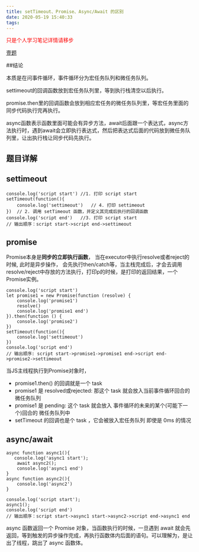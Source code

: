 ```yaml
---
title: setTimeout、Promise、Async/Await 的区别
date: 2020-05-19 15:40:33
tags:
---
```


<p style="color:red">只是个人学习笔记详情请移步</p>

<a href="https://muyiy.cn/question/frame/1.html">壹题</a>



##结论

本质是在问事件循环，事件循环分为宏任务队列和微任务队列。

settimeout的回调函数放到宏任务队列里，等到执行栈清空以后执行。

promise.then里的回调函数会放到相应宏任务的微任务队列里，等宏任务里面的同步代码执行完再执行。

async函数表示函数里面可能会有异步方法，await后面跟一个表达式，async方法执行时，遇到await会立即执行表达式，然后把表达式后面的代码放到微任务队列里，让出执行栈让同步代码先执行。



## 题目详解



## settimeout 

```
console.log('script start')	//1. 打印 script start
setTimeout(function(){
    console.log('settimeout')	// 4. 打印 settimeout
})	// 2. 调用 setTimeout 函数，并定义其完成后执行的回调函数
console.log('script end')	//3. 打印 script start
// 输出顺序：script start->script end->settimeout
```

## promise

Promise本身是**同步的立即执行函数**， 当在executor中执行resolve或者reject的时候, 此时是异步操作， 会先执行then/catch等，当主栈完成后，才会去调用resolve/reject中存放的方法执行，打印p的时候，是打印的返回结果，一个Promise实例。

```
console.log('script start')
let promise1 = new Promise(function (resolve) {
    console.log('promise1')
    resolve()
    console.log('promise1 end')
}).then(function () {
    console.log('promise2')
})
setTimeout(function(){
    console.log('settimeout')
})
console.log('script end')
// 输出顺序: script start->promise1->promise1 end->script end->promise2->settimeout
```

当JS主线程执行到Promise对象时，

- promise1.then() 的回调就是一个 task
- promise1 是 resolved或rejected: 那这个 task 就会放入当前事件循环回合的微任务队列
- promise1 是 pending: 这个 task 就会放入 事件循环的未来的某个(可能下一个)回合的 微任务队列中
- setTimeout 的回调也是个 task ，它会被放入宏任务队列 即使是 0ms 的情况

## async/await

```
async function async1(){
   console.log('async1 start');
    await async2();
    console.log('async1 end')
}
async function async2(){
    console.log('async2')
}

console.log('script start');
async1();
console.log('script end')
// 输出顺序：script start->async1 start->async2->script end->async1 end
```

async 函数返回一个 Promise 对象，当函数执行的时候，一旦遇到 await 就会先返回，等到触发的异步操作完成，再执行函数体内后面的语句。可以理解为，是让出了线程，跳出了 async 函数体。



